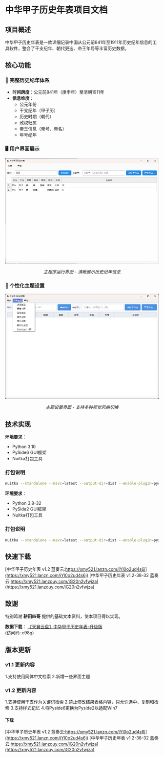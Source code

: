 # 中华甲子历史年表项目文档

## 项目概述
中华甲子历史年表是一款详细记录中国从公元前841年至1911年历史纪年信息的工具软件，整合了干支纪年、朝代更迭、帝王年号等丰富历史数据。

## 核心功能

### 📅 完整历史纪年体系
- **时间跨度**：公元前841年（庚申年）至清朝1911年
- **信息维度**：
  - 公元年份
  - 干支纪年（甲子历）
  - 历史时期（朝代）
  - 政权归属
  - 帝王信息（帝号、帝名）
  - 年号纪年

### 🖥️ 用户界面展示
<div align="center">
  <img src="image/中华甲子历史年表运行界面.png" width="600" alt="主运行界面">
  <p><em>主程序运行界面 - 清晰展示历史纪年信息</em></p>
</div>

### 🎨 个性化主题设置
<div align="center">
  <img src="image/中华甲子历史年表主题设置.png" width="600" alt="主题设置界面">
  <p><em>主题设置界面 - 支持多种视觉风格切换</em></p>
</div>

## 技术实现

**环境要求**：
- Python 3.10
- PySide6 GUI框架
- Nuitka打包工具

### 打包说明
```bash
nuitka --standalone --msvc=latest --output-dir=dist --enable-plugin=pyside6 --include-qt-plugins=platforms,imageformats,styles --windows-console-mode=disable --windows-icon-from-ico=resources/logo.ico app.py
```

**环境要求**：
- Python 3.8-32
- PySide2 GUI框架
- Nuitka打包工具

### 打包说明
```bash
nuitka --standalone --msvc=latest --output-dir=dist --enable-plugin=pyside2 --include-qt-plugins=platforms,imageformats,styles --windows-console-mode=disable --windows-icon-from-ico=resources/logo.ico app.py
```

## 快速下载
[中华甲子历史年表 v1.2 蓝奏云:https://xmy521.lanzn.com/iYl0o2ud4s6j](https://xmy521.lanzn.com/iYl0o2ud4s6j)
[中华甲子历史年表 v1.2-38-32 蓝奏云:https://xmy521.lanzouy.com/iG20n2vfwjza](https://xmy521.lanzouy.com/iG20n2vfwjza)

## 致谢

特别鸣谢 **耕田四哥** 提供的基础文本资料，使本项目得以实现。

**数据下载**：
[【天翼云盘】中华甲子历史年表-升级版](https://cloud.189.cn/t/EJZZzquuiuAj)  
(访问码: c98g)

## 版本更新

### v1.1 更新内容
1.支持使用简体中文检索
2.新增一些界面主题

### v1.2 更新内容
1.支持使用干支作为关键词检索
2.禁止修改结果表格内容，只允许选中、复制和检索
3.支持样式记忆
4.将Pyside6更换为Pyside2以适配Win7
#### 下载
[中华甲子历史年表 v1.2 蓝奏云:https://xmy521.lanzn.com/iYl0o2ud4s6j](https://xmy521.lanzn.com/iYl0o2ud4s6j)
[中华甲子历史年表 v1.2-38-32 蓝奏云:https://xmy521.lanzouy.com/iG20n2vfwjza](https://xmy521.lanzouy.com/iG20n2vfwjza)

